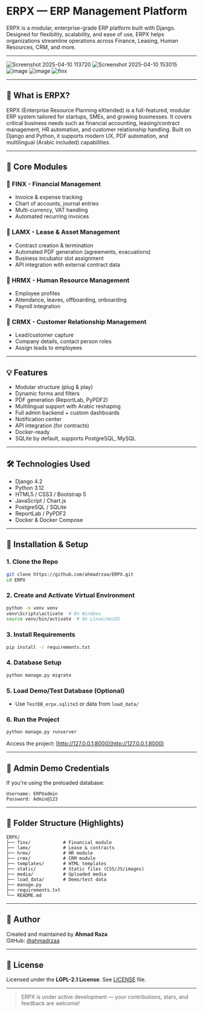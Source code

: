 # ERPX — ERP Management Platform

ERPX is a modular, enterprise-grade ERP platform built with Django. Designed for flexibility, scalability, and ease of use, ERPX helps organizations streamline operations across Finance, Leasing, Human Resources, CRM, and more.

---

![Screenshot 2025-04-10 113720](https://github.com/user-attachments/assets/6bf4e283-e875-4656-84b3-2881f210afb8)
![Screenshot 2025-04-10 153015](https://github.com/user-attachments/assets/326b495f-02d2-446c-a87c-daca425efe70)
![image](https://github.com/user-attachments/assets/38c32c1b-20dc-4e5a-9bfd-7e0dea0d4c25)
![image](https://github.com/user-attachments/assets/a3826a8d-4362-45de-b179-c346c704b338)
![finx](https://github.com/user-attachments/assets/5c1779ba-a16a-4378-9ee8-7bc82fed8129)

---

## 🧹 What is ERPX?

ERPX (Enterprise Resource Planning eXtended) is a full-featured, modular ERP system tailored for startups, SMEs, and growing businesses. It covers critical business needs such as financial accounting, leasing/contract management, HR automation, and customer relationship handling. Built on Django and Python, it supports modern UX, PDF automation, and multilingual (Arabic included) capabilities.

---

## 🧹 Core Modules

### 🔹 FINX - Financial Management
- Invoice & expense tracking
- Chart of accounts, journal entries
- Multi-currency, VAT handling
- Automated recurring invoices

### 🔹 LAMX - Lease & Asset Management
- Contract creation & termination
- Automated PDF generation (agreements, evacuations)
- Business incubator slot assignment
- API integration with external contract data

### 🔹 HRMX - Human Resource Management
- Employee profiles
- Attendance, leaves, offboarding, onboarding
- Payroll integration

### 🔹 CRMX - Customer Relationship Management
- Lead/customer capture
- Company details, contact person roles
- Assign leads to employees

---

## 💡 Features

- Modular structure (plug & play)
- Dynamic forms and filters
- PDF generation (ReportLab, PyPDF2)
- Multilingual support with Arabic reshaping
- Full admin backend + custom dashboards
- Notification center
- API integration (for contracts)
- Docker-ready
- SQLite by default, supports PostgreSQL, MySQL

---

## 🛠 Technologies Used

- Django 4.2
- Python 3.12
- HTML5 / CSS3 / Bootstrap 5
- JavaScript / Chart.js
- PostgreSQL / SQLite
- ReportLab / PyPDF2
- Docker & Docker Compose

---

## 🚀 Installation & Setup

### 1. Clone the Repo
```bash
git clone https://github.com/ahmadrzaa/ERPX.git
cd ERPX
```

### 2. Create and Activate Virtual Environment
```bash
python -m venv venv
venv\Scripts\activate  # On Windows
source venv/bin/activate  # On Linux/macOS
```

### 3. Install Requirements
```bash
pip install -r requirements.txt
```

### 4. Database Setup
```bash
python manage.py migrate
```

### 5. Load Demo/Test Database (Optional)
- Use `TestDB_erpx.sqlite3` or data from `load_data/`

### 6. Run the Project
```bash
python manage.py runserver
```

Access the project: [http://127.0.0.1:8000](http://127.0.0.1:8000)

---

## 🔐 Admin Demo Credentials

If you're using the preloaded database:
```
Username: ERPXadmin
Password: Admin@123
```

---

## 📂 Folder Structure (Highlights)
```
ERPX/
├── finx/            # Financial module
├── lamx/            # Lease & contracts
├── hrmx/            # HR module
├── crmx/            # CRM module
├── templates/       # HTML templates
├── static/          # Static files (CSS/JS/images)
├── media/           # Uploaded media
├── load_data/       # Demo/test data
├── manage.py
├── requirements.txt
└── README.md
```

---

## 🔹 Author

Created and maintained by **Ahmad Raza**  
GitHub: [@ahmadrzaa](https://github.com/ahmadrzaa)

---

## 📜 License

Licensed under the **LGPL-2.1 License**. See [LICENSE](./LICENSE) file.

---

> ERPX is under active development — your contributions, stars, and feedback are welcome!

